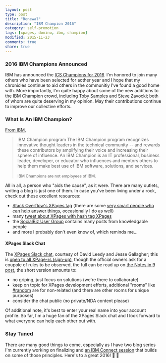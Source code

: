 ```yaml
---
layout: post
type: post
title: "Renewal"
description: "IBM Champion 2016"
category: self-promotion
tags: [xpages, domino, ibm, champion]
modified: 2015-11-23
comments: true
share: true
---
```


### 2016 IBM Champions Announced
IBM has announced the [ICS Champions for 2016](https://www.ibm.com/developerworks/community/blogs/ibmchampion/entry/Announcing_the_IBM_Champion_Class_of_2016_for_IBM_Social_Business?lang=en). I'm honored to join many others who have been selected for aother year and I hope that my chronicles continue to aid others in the communitiy I've found a good home with. More importantly, I'm quite happy about some of the new additions to the IBM Champion crowd, including [Toby Samples](http://www.tobysamples.com/) and [Steve Zavocki](http://notesspeak.blogspot.com/); both of whom are quite deserving in my opinion. May their contributions continue to improve our collective efforts.

### What Is An IBM Champion?
[From IBM](//www.ibm.com/developerworks/champion/ "IBM Champion page on developerWorks"),
<blockquote>
IBM Champion program
The IBM Champion program recognizes innovative thought leaders in the technical community -- and rewards these contributors by amplifying their voice and increasing their sphere of influence. An IBM Champion is an IT professional, business leader, developer, or educator who influences and mentors others to help them make best use of IBM software, solutions, and services.
<br /><br />
<span style="font-size:0.9em">IBM Champions are not employees of IBM.</span>
</blockquote>

All in all, a person who "aids the cause", as it were. There are many outlets, writing a blog is just one of them. In case you've been living under a rock, check out these excellent resources:

* [Stack Overflow's XPages tag](https://stackoverflow.com/questions/tagged/xpages) (there are some [very smart people who can help answer things](https://stackoverflow.com/tags/xpages/topusers), occasionally I do as well)
* many [tweet about XPages with hash tag XPages](https://twitter.com/hashtag/XPages?src=hash)
* the [SocialBiz User Group](http://www.socialbizug.org/) contains many posts from knowledgable people
* and more I probably don't even know of, which reminds me...

#### XPages Slack Chat
The [XPages Slack chat](https://xpages.slack.com), courtesy of David Leedy and Jesse Gallagher; this is [open to all XPage-rs (sign-up)](http://xpages-slack-invites.herokuapp.com/), though the official owners ask for a coupole of rules to be observed, the full can be read up on [the Notes in 9 post](http://www.notesin9.com/2015/11/16/announcing-the-xpages-development-chat-on-slack/), the short version amounts to:

* no griping, just focus on solutions (we're there to collaborate)
* keep on topic for XPages development efforts, additional "rooms" like [#random](https://xpages.slack.com/archives/random) are for non-related (and there are other rooms for unique purposes)
* consider the chat public (no private/NDA content please)

Of additional note, it's best to enter your real name into your account profile. So far, I'm a huge fan of the XPages Slack chat and I look forward to what everyone can help each other out with.

### Stay Tuned
There are many good things to come, especially as I have two blog series I'm currently working on finalizing and [an IBM Connect session](https://www-950.ibm.com/events/global/connect/sessions/preview.html?sessionid=BP-1380) that builds on some of those principles. Here's to a great 2016! 🍻 🎉